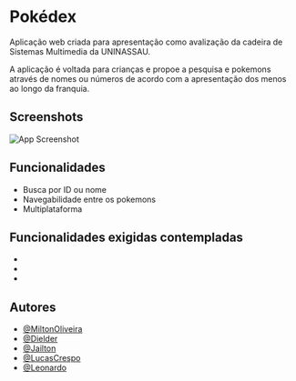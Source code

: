 
# Pokédex

Aplicação web criada para apresentação como avalização da cadeira de Sistemas Multimedia da UNINASSAU.

A aplicação é voltada para crianças e propoe a pesquisa e pokemons através de nomes ou números de acordo com a apresentação dos menos ao longo da franquia.


## Screenshots

![App Screenshot](https://raw.githubusercontent.com/Noltim/Pokedex/develop/Imagens/Captura%20de%20tela%20de%202023-10-17%2017-18-58.png)


## Funcionalidades

- Busca por ID ou nome
- Navegabilidade entre os pokemons
- Multiplataforma


## Funcionalidades exigidas contempladas

- 
- 
- 




## Autores

- [@MiltonOliveira](https://github.com/Noltim)
- [@Dielder](https://github.com/Dielder)
- [@Jailton](https://github.com/jailtonjuniordev)
- [@LucasCrespo](https://github.com/LucasCrespo75)
- [@Leonardo](https://github.com/LeonardoEsantos)


